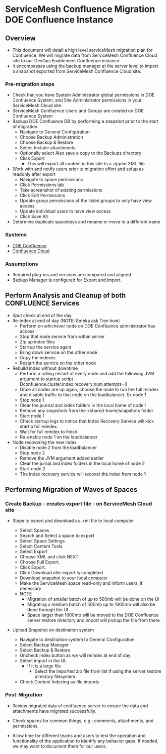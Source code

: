 # ServiceMesh Confluence Migration DOE Confluence Instance

## Overview
* This document will detail a high level serviceMesh migration plan for Confluence. We will migrate data from ServiceMesh Confluence Cloud site to our DevOps Enablement Confluence instance. 
* It encompasses using the backup manager at the server level to import a snapshot exported from ServiceMesh Confluence Cloud site.

### Pre-migration steps

* Check that you have System Administrator global permissions in DOE Confluence System, and Site Administrator permissions in your ServiceMesh Cloud site.
* ServiceMesh Confluence Users and Groups are created on DOE Confluence System
* Backup DOE Confluence DB by performing a snapshot prior to the start of migration.
  * Navigate to General Configuration
  * Choose Backup Administration
  * Choose Backup & Restore
  * Select Include attachments 
  * Optionally select Also save a copy to the Backups directory
  * Click Export
    * This will export all content in this site to a zipped XML file
* Work with and notify users prior to migration effort and setup as readonly after export
  * Navigate to space permissions
  * Click Permissions tab
  * Take screenshot of existing permissions
  * Click Edit Permissions
  * Update group permissions of the listed groups to only have view access
  * Update individual users to have view access
  * Click Save All
* Determine duplicate spacekeys and rename or move to a different name


### Systems

* [DOE Confluence](https://confluence.csc.com)
* [Confluence Cloud](https://dxcconfluence.atlassian.net)


### Assumptions

* Required plug-ins and versions are compared and aligned
* Backup Manager is configured for Export and Import.


## Perform Analysis and Cleanup of both CONFLUENCE Services
* Spot check at end of the day
* Re-index at end of day (NOTE: Emeka ask Tien how)
  * Perform on whichever node on DOE Confluence administrator has access
  * Stop that node service from within server
  * Zip up index files 
  * Startup the service again
  * Bring down service on the other node
  * Copy the indexes
  * Restart the service on the other node
* Rebuild index without downtime
  * Perform a rolling restart of every node and add the following JVM argument to startup script 
  -Dconfluence.cluster.index.recovery.num.attempts=0
  * Once all nodes are up again, choose the node to run the full reindex and disable traffic to that node on the loadbalancer. Ex node 1
  * Stop node 1
  * Clear the journal and index folders in the local home of node 1
  * Remove any snapshots from the <shared-home/snapshots folder
  * Start node 1
  * Check startup logs to notice that Index Recovery Service will kick start a full reindex.
  * Wait for full reindex to finish
  * Re-enable node 1 on the loadbalancer
* Node recovering the new index
  * Disable node 2 from the loadbalancer
  * Stop node 2
  * Remove the JVM argument added earlier
  * Clear the jurnal and index folders in the local home of node 2
  * Start node 2
  * The index recovery service will recover the index from node 1

## Performing Migration of Waves of Spaces
### Create Backup - creates export file - on ServiceMesh Cloud site 
* Steps to export and download as .xml file to local computer 
  * Select Spaces.
  * Search and Select a space to export
  * Select Space Settings
  * Select Content Tools
  * Select Export
  * Choose XML and click NEXT
  * Choose Full Export.
  * Click Export.
  * Click Download afer export is completed 
  * Download snapshot to your local computer
  * Make the ServiceMesh space read-only and inform users, if necessary
  * NOTE
    * Migration of smaller batch of up to 500mb will be done on the UI
    * Migrating a medium batch of 500mb up to 1000mb will also be done through the UI
    * Space larger than 1000mb will be moved to the DOE Confluence server restore directory and import will pickup the file from there

* Upload Snapshot on destination system
  * Navigate to destination system to General Configuration
  * Select Backup Manager
  * Select Backup & Restore
  * Uncheck index button as we will reindex at end of day
  * Select import in the UI. 
    * If it is a large file
      * Select the imported zip file from list if using the server restore directory filesystem
  * Check Content Indexing as file imports

### Post-Migration

* Review migrated data of confluence server to ensure the data and attachments have migrated successfully. 

* Check spaces for common things, e.g.: comments, attachments, and permissions.
* Allow time for different teams and users to test the operation and functionality of the application to identify any behavior gaps. If needed, we may want to document them for our users.
